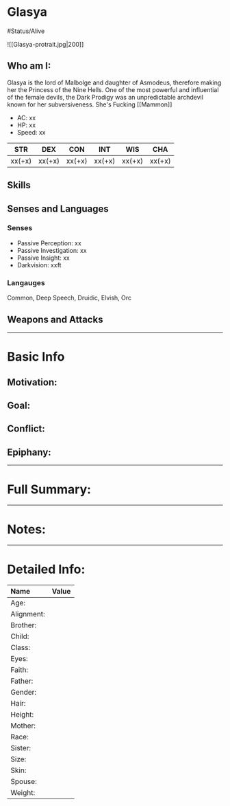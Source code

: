 # Glasya
#Status/Alive

![[Glasya-protrait.jpg|200]]
## Who am I:

Glasya is the lord of Malbolge and daughter of Asmodeus, therefore making her the Princess of the Nine Hells. One of the most powerful and influential of the female devils, the Dark Prodigy was an unpredictable archdevil known for her subversiveness. She's Fucking [[Mammon]]

- AC: xx  
- HP: xx  
- Speed: xx 

| STR | DEX | CON | INT | WIS | CHA|
| ---- | ---- | ---- | ---- | ---- | ---- |
|xx(+x)|xx(+x)|xx(+x)|xx(+x)|xx(+x)|xx(+x)|

## Skills

## Senses and Languages
### Senses
- Passive Perception: xx
- Passive Investigation: xx
- Passive Insight: xx
- Darkvision: xxft

### Langauges
Common, Deep Speech, Druidic, Elvish, Orc

## Weapons and Attacks

___
# Basic Info

## Motivation: 

## Goal:

## Conflict:

## Epiphany:

___
# Full Summary:

___
# Notes:

___
# Detailed Info:
Name|Value
:-----|-----:
Age:|
Alignment:|
Brother:|
Child:|
Class:|
Eyes:|
Faith:|
Father:|
Gender:|
Hair:|
Height:|
Mother:|
Race:|
Sister:|
Size:|
Skin:|
Spouse:|
Weight:|